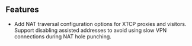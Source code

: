 ## Features

* Add NAT traversal configuration options for XTCP proxies and visitors. Support disabling assisted addresses to avoid using slow VPN connections during NAT hole punching.
